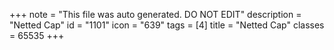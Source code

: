 +++
note = "This file was auto generated. DO NOT EDIT"
description = "Netted Cap"
id = "1101"
icon = "639"
tags = [4]
title = "Netted Cap"
classes = 65535
+++
